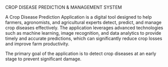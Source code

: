 CROP DISEASE PREDICTION & MANAGEMENT SYSTEM

A Crop Disease Prediction Application is a digital tool designed to help farmers, agronomists, and agricultural experts detect, predict, and manage crop diseases effectively. The application leverages advanced technologies such as machine learning, image recognition, and data analytics to provide timely and accurate predictions, which can significantly reduce crop losses and improve farm productivity.

The primary goal of the application is to detect crop diseases at an early stage to prevent significant damage.
